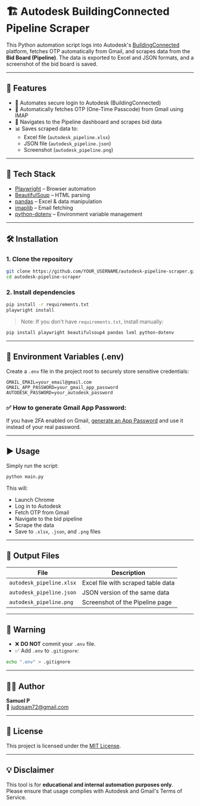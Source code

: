 
# 🏗️ Autodesk BuildingConnected Pipeline Scraper

This Python automation script logs into Autodesk's [BuildingConnected](https://app.buildingconnected.com/) platform, fetches OTP automatically from Gmail, and scrapes data from the **Bid Board (Pipeline)**. The data is exported to Excel and JSON formats, and a screenshot of the bid board is saved.

---

## 🚀 Features

- 🔐 Automates secure login to Autodesk (BuildingConnected)
- 📩 Automatically fetches OTP (One-Time Passcode) from Gmail using IMAP
- 🧠 Navigates to the Pipeline dashboard and scrapes bid data
- 📊 Saves scraped data to:
  - Excel file (`autodesk_pipeline.xlsx`)
  - JSON file (`autodesk_pipeline.json`)
  - Screenshot (`autodesk_pipeline.png`)

---

## 🧱 Tech Stack

- [Playwright](https://playwright.dev/python/) – Browser automation
- [BeautifulSoup](https://www.crummy.com/software/BeautifulSoup/) – HTML parsing
- [pandas](https://pandas.pydata.org/) – Excel & data manipulation
- [imaplib](https://docs.python.org/3/library/imaplib.html) – Email fetching
- [python-dotenv](https://pypi.org/project/python-dotenv/) – Environment variable management

---

## 🛠️ Installation

### 1. Clone the repository

```bash
git clone https://github.com/YOUR_USERNAME/autodesk-pipeline-scraper.git
cd autodesk-pipeline-scraper
```

### 2. Install dependencies

```bash
pip install -r requirements.txt
playwright install
```

> Note: If you don't have `requirements.txt`, install manually:

```bash
pip install playwright beautifulsoup4 pandas lxml python-dotenv
```

---

## 🔐 Environment Variables (.env)

Create a `.env` file in the project root to securely store sensitive credentials:

```env
GMAIL_EMAIL=your_email@gmail.com
GMAIL_APP_PASSWORD=your_gmail_app_password
AUTODESK_PASSWORD=your_autodesk_password
```

### ✅ How to generate Gmail App Password:
If you have 2FA enabled on Gmail, [generate an App Password](https://support.google.com/accounts/answer/185833) and use it instead of your real password.

---

## ▶️ Usage

Simply run the script:

```bash
python main.py
```

This will:

- Launch Chrome
- Log in to Autodesk
- Fetch OTP from Gmail
- Navigate to the bid pipeline
- Scrape the data
- Save to `.xlsx`, `.json`, and `.png` files

---

## 📁 Output Files

| File                     | Description                          |
|--------------------------|--------------------------------------|
| `autodesk_pipeline.xlsx` | Excel file with scraped table data   |
| `autodesk_pipeline.json` | JSON version of the same data        |
| `autodesk_pipeline.png`  | Screenshot of the Pipeline page      |

---

## 🛑 Warning

- ❌ **DO NOT** commit your `.env` file.
- ✅ Add `.env` to `.gitignore`:

```bash
echo ".env" > .gitignore
```

---

## 🧑‍💻 Author

**Samuel P**  
📧 judosam72@gmail.com

---

## 📄 License

This project is licensed under the [MIT License](LICENSE).

---

## 💡 Disclaimer

This tool is for **educational and internal automation purposes only**.  
Please ensure that usage complies with Autodesk and Gmail's Terms of Service.
